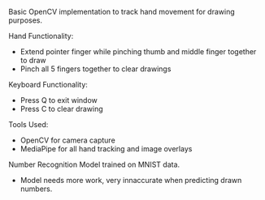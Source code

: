 Basic OpenCV implementation to track hand movement for drawing purposes.

Hand Functionality:
- Extend pointer finger while pinching thumb and middle finger together to draw
- Pinch all 5 fingers together to clear drawings
  
Keyboard Functionality:
- Press Q to exit window
- Press C to clear drawing

Tools Used:
- OpenCV for camera capture
- MediaPipe for all hand tracking and image overlays

Number Recognition Model trained on MNIST data.
- Model needs more work, very innaccurate when predicting drawn numbers.


